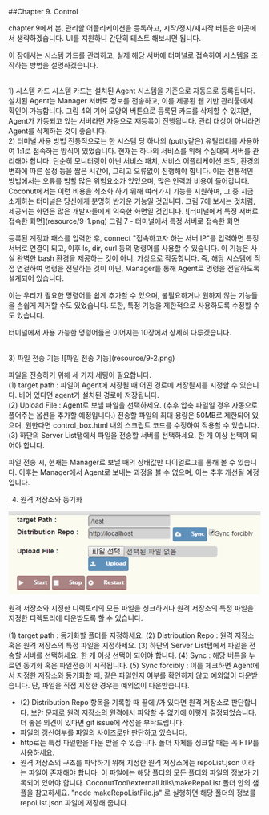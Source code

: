 ##Chapter 9. Control

chapter 9에서 본, 관리할 어플리케이션을 등록하고, 시작/정지/재시작 버튼은 이곳에서 생략하겠습니다. UI를 지원하니 간단히 테스트 해보시면 됩니다.

이 장에서는 시스템 카드를 관리하고, 실제 해당 서버에 터미널로 접속하여 시스템을 조작하는 방법을 설명하겠습니다.  

<br>
1) 시스템 카드  
시스템 카드는 설치된 Agent 시스템을 기준으로 자동으로 등록됩니다. 설치된 Agent는 Manager 서버로 정보를 전송하고, 이를 제공된 웹 기반 관리툴에서 확인이 가능합니다.  
그림 4의 기어 모양의 버튼으로 등록된 카드를 삭제할 수 있지만, Agent가 가동되고 있는 서버라면 자동으로 재등록이 진행됩니다. 관리 대상이 아니라면 Agent를 삭제하는 것이 좋습니다.

<br>
2) 터미널 사용 방법  
전통적으로는 한 시스템 당 하나의 (putty같은) 유틸리티를 사용하여 1:1로 접속하는 방식이 있었습니다. 현재는 하나의 서비스를 위해 수십대의 서버를 관리해야 합니다. 단순히 모니터링이 아닌 서비스 패치, 서비스 어플리케이션 조작, 환경의 변화에 따른 설정 등을 짧은 시간에, 그리고 오류없이 진행해야 합니다. 이는 전통적인 방법에서는 오류를 범할 많은 위험요소가 있었으며, 많은 인력과 비용이 들어갑니다.  
Coconut에서는 이런 비용을 최소화 하기 위해 여러가지 기능을 지원하며, 그 중 지금 소개하는 터미널은 당신에게 분명히 반가운 기능일 것입니다.
그림 7에 보시는 것처럼, 제공되는 화면은 많은 개발자들에게 익숙한 화면일 것입니다.  
![터미널에서 특정 서버로 접속한 화면](resource/9-1.png)  
그림 7 - 터미널에서 특정 서버로 접속한 화면

등록된 계정과 패스를 입력한 후, connect "접속하고자 하는 서버 IP"를 입력하면 특정 서버로 연결이 되고, 이후 ls, dir, curl 등의 명령어를 사용할 수 있습니다. 이 기능은 사실 완벽한 bash 환경을 제공하는 것이 아니, 가상으로 작동합니다. 즉, 해당 시스템에 직접 연결하여 명령을 전달하는 것이 아닌, Manager를 통해 Agent로 명령을 전달하도록 설계되어 있습니다.

이는 우리가 필요한 명령어를 쉽게 추가할 수 있으며, 불필요하거나 원하지 않는 기능들을 손쉽게 제거할 수도 있었습니다. 또한, 특정 기능을 제한적으로 사용하도록 수정할 수도 있습니다.

터미널에서 사용 가능한 명령어들은 이어지는 10장에서 상세히 다루겠습니다.

<br>
3) 파일 전송 기능
![파일 전송 기능](resource/9-2.png)

파일을 전송하기 위해 세 가지 세팅이 필요합니다.  
(1) target path : 파일이 Agent에 저장될 때 어떤 경로에 저장될지를 지정할 수 있습니다. 비어 있다면 agent가 설치된 경로에 저장됩니다.  
(2) Upload File : Agent로 보낼 파일을 선택하세요. (추후 압축 파일일 경우 자동으로 풀어주는 옵션을 추가할 예정입니다.) 전송할 파일의 최대 용량은 50MB로 제한되어 있으며, 원한다면 control_box.html 내의 스크립트 코드를 수정하여 적용할 수 있습니다.  
(3) 하단의 Server List탭에서 파일을 전송할 서버를 선택하세요. 한 개 이상 선택이 되어야 합니다.

파일 전송 시, 현재는 Manager로 보낼 때의 상태값만 다이얼로그를 통해 볼 수 있습니다. 이후는 Manager에서 Agent로 보내는 과정을 볼 수 없으며, 이는 추후 개선될 예정입니다.

4) 원격 저장소와 동기화

![저장소 동기화](resource/repo.png)

원격 저장소와 지정한 디렉토리의 모든 파일을 싱크하거나 원격 저장소의 특정 파일을 지정한 디렉토리에 다운받도록 할 수 있습니다.

(1) target path : 동기화할 폴더를 지정하세요.
(2) Distribution Repo : 원격 저장소 혹은 원격 저장소의 특정 파일을 지정하세요.
(3) 하단의 Server List탭에서 파일을 전송할 서버를 선택하세요. 한 개 이상 선택이 되어야 합니다.
(4) Sync : 해당 버튼을 누르면 동기화 혹은 파일전송이 시작됩니다.
(5) Sync forcibly : 이를 체크하면 Agent에서 지정한 저장소와 동기화할 때, 같은 파일인지 여부를 확인하지 않고 예외없이 다운받습니다. 단, 파일을 직접 지정한 경우는 예외없이 다운받습니다.

* (2) Distribution Repo 항목을 기록할 때 끝에 /가 있다면 원격 저장소로 판단합니다. 보안 문제로 원격 저장소의 원격에서 파악할 수 없기에 이렇게 결정되었습니다. 더 좋은 의견이 있다면 git issue에 작성을 부탁드립니다.
* 파일의 갱신여부를 파일의 사이즈로만 판단하고 있습니다. 
* http로는 특정 파일만을 다운 받을 수 있습니다. 폴더 자체를 싱크할 때는 꼭 FTP를 사용하세요.
* 원격 저장소의 구조를 파악하기 위해 지정한 원격 저장소에는 repoList.json 이라는 파일이 존재해야 합니다. 이 파일에는 해당 폴더의 모든 폴더와 파일의 정보가 기록되어 있어야 합니다.
  CoconutTool\externalUtils\makeRepoList 폴더 안의 샘플을 참고하세요. "node makeRepoListFile.js" 로 실행하면 해당 폴더의 정보를 repoList.json 파일에 저장해 줍니다.







